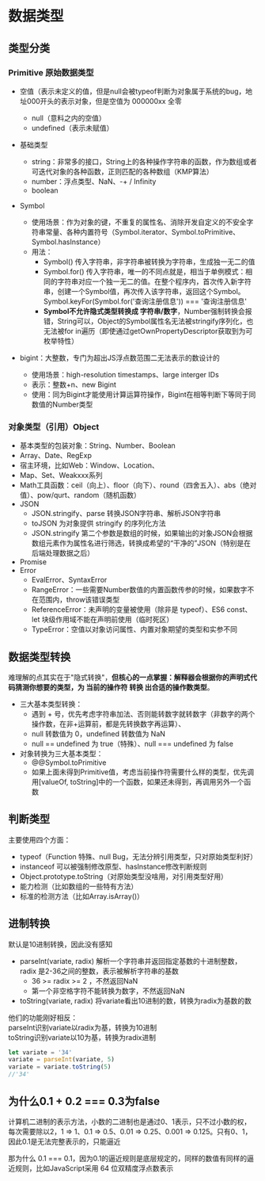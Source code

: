 # 数据类型

## 类型分类

### Primitive 原始数据类型
- 空值（表示未定义的值，但是null会被typeof判断为对象属于系统的bug，地址000开头的表示对象，但是空值为 000000xx 全零
  - null（意料之内的空值）
  - undefined（表示未赋值）

- 基础类型
  - string：非常多的接口，String上的各种操作字符串的函数，作为数组或者可迭代对象的各种函数，正则匹配的各种数组（KMP算法）
  - number：浮点类型、NaN、-+ / Infinity
  - boolean

- Symbol
  - 使用场景：作为对象的键，不重复的属性名、消除开发自定义的不安全字符串常量、各种内置符号（Symbol.iterator、Symbol.toPrimitive、Symbol.hasInstance）
  - 用法：
    - Symbol() 传入字符串，非字符串被转换为字符串，生成独一无二的值
    - Symbol.for() 传入字符串，唯一的不同点就是，相当于单例模式：相同的字符串对应一个独一无二的值。在整个程序内，首次传入新字符串，创建一个Symbol值，再次传入该字符串，返回这个Symbol。Symbol.keyFor(Symbol.for('查询注册信息')) === '查询注册信息'
    - **Symbol不允许隐式类型转换成 字符串/数字**，Number强制转换会报错，String可以，Object的Symbol属性名无法被stringify序列化，也无法被for in遍历（即使通过getOwnPropertyDescriptor获取到为可枚举特性）

- bigint：大整数，专门为超出JS浮点数范围二无法表示的数设计的
    - 使用场景：high-resolution timestamps、large interger IDs
    - 表示：整数+n、new Bigint
    - 使用：同为Bigint才能使用计算运算符操作，Bigint在相等判断下等同于同数值的Number类型

### 对象类型（引用）Object

- 基本类型的包装对象：String、Number、Boolean
- Array、Date、RegExp
- 宿主环境，比如Web：Window、Location、
- Map、Set、Weakxxx系列
- Math工具函数：ceil（向上）、floor（向下）、round（四舍五入）、abs（绝对值）、pow/qurt、random（随机函数）
- JSON
    - JSON.stringify、parse 转换JSON字符串、解析JSON字符串
    - toJSON 为对象提供 stringify 的序列化方法
    - JSON.stringify 第二个参数是数组的时候，如果输出的对象JSON会根据数组元素作为属性名进行筛选，转换成希望的“干净的”JSON（特别是在后端处理数据之后）
- Promise
- Error
    - EvalError、SyntaxError
    - RangeError：一些需要Number数值的内置函数传参的时候，如果数字不在范围内，throw该错误类型
    - ReferenceError：未声明的变量被使用（除非是 typeof）、ES6 const、let 块级作用域不能在声明前使用（临时死区）
    - TypeError：空值以对象访问属性、内置对象期望的类型和实参不同


## 数据类型转换
难理解的点其实在于"隐式转换"，**但核心的一点掌握：解释器会根据你的声明式代码猜测你想要的类型，为 当前的操作符 转换 出合适的操作数类型**。

- 三大基本类型转换：
    - 遇到 + 号，优先考虑字符串加法、否则能转数字就转数字（非数字的两个操作数，在非+运算前，都是先转换数字再运算）、
    - null 转数值为 0，undefined 转数值为 NaN
    - null == undefined 为 true（特殊）、null === undefined 为 false
- 对象转换为三大基本类型：
    - @@Symbol.toPrimitive 
    - 如果上面未得到Primitive值，考虑当前操作符需要什么样的类型，优先调用[valueOf, toString]中的一个函数，如果还未得到，再调用另外一个函数



## 判断类型
主要使用四个方面：
- typeof（Function 特殊、null Bug，无法分辨引用类型，只对原始类型利好）
- instanceof 可以被强制修改原型、hasInstance修改判断规则
- Object.prototype.toString（对原始类型没啥用，对引用类型好用）
- 能力检测（比如数组的一些特有方法）
- 标准的检测方法（比如Array.isArray()）



## 进制转换
默认是10进制转换，因此没有感知
- parseInt(variate, radix) 解析一个字符串并返回指定基数的十进制整数， radix 是2-36之间的整数，表示被解析字符串的基数
    - 36 >= radix >= 2 ，不然返回NaN 
    - 第一个非空格字符不能转换为数字，不然返回NaN 
- toString(variate, radix) 将variate看出10进制的数，转换为radix为基数的数

他们的功能刚好相反：        
parseInt识别variate以radix为基，转换为10进制        
toString识别variate以10为基，转换为radix进制   

```javascript
let variate = '34'
variate = parseInt(variate, 5)
variate = variate.toString(5)
//'34'
```


## 为什么0.1 + 0.2 === 0.3为false
计算机二进制的表示方法，小数的二进制也是通过0、1表示，只不过小数的权，每次需要除以2，1 => 1、0.1 => 0.5、0.01 => 0.25、0.001 => 0.125。只有0、1，因此0.1是无法完整表示的，只能逼近

那为什么 0.1 === 0.1，因为0.1的逼近规则是底层规定的，同样的数值有同样的逼近规则，比如JavaScript采用 64 位双精度浮点数表示